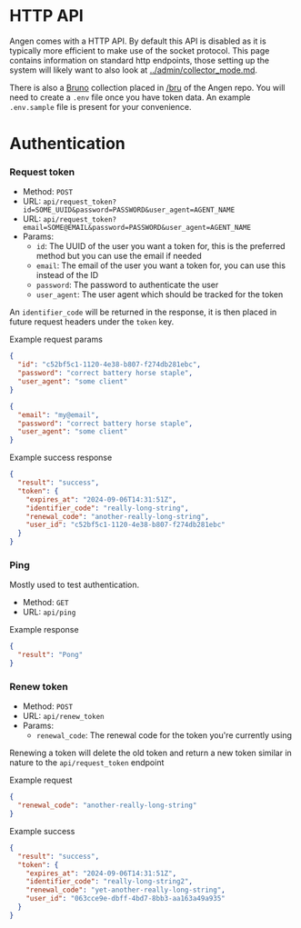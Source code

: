 # HTTP API
Angen comes with a HTTP API. By default this API is disabled as it is typically more efficient to make use of the socket protocol. This page contains information on standard http endpoints, those setting up the system will likely want to also look at [../admin/collector_mode.md](admin/collector_mode.md).

There is also a [Bruno](https://www.usebruno.com/) collection placed in [/bru](/bru) of the Angen repo. You will need to create a `.env` file once you have token data. An example `.env.sample` file is present for your convenience.

# Authentication
### Request token
- Method: `POST`
- URL: `api/request_token?id=SOME_UUID&password=PASSWORD&user_agent=AGENT_NAME`
- URL: `api/request_token?email=SOME@EMAIL&password=PASSWORD&user_agent=AGENT_NAME`
- Params:
  - `id`: The UUID of the user you want a token for, this is the preferred method but you can use the email if needed
  - `email`: The email of the user you want a token for, you can use this instead of the ID
  - `password`: The password to authenticate the user
  - `user_agent`: The user agent which should be tracked for the token

An `identifier_code` will be returned in the response, it is then placed in future request headers under the `token` key.

Example request params
```json
{
  "id": "c52bf5c1-1120-4e38-b807-f274db281ebc",
  "password": "correct battery horse staple",
  "user_agent": "some client"
}

{
  "email": "my@email",
  "password": "correct battery horse staple",
  "user_agent": "some client"
}
```

Example success response
```json
{
  "result": "success",
  "token": {
    "expires_at": "2024-09-06T14:31:51Z",
    "identifier_code": "really-long-string",
    "renewal_code": "another-really-long-string",
    "user_id": "c52bf5c1-1120-4e38-b807-f274db281ebc"
  }
}
```

### Ping
Mostly used to test authentication.

- Method: `GET`
- URL: `api/ping`

Example response
```json
{
  "result": "Pong"
}
```


### Renew token
- Method: `POST`
- URL: `api/renew_token`
- Params:
  - `renewal_code`: The renewal code for the token you're currently using

Renewing a token will delete the old token and return a new token similar in nature to the `api/request_token` endpoint

Example request
```json
{
  "renewal_code": "another-really-long-string"
}
```

Example success
```json
{
  "result": "success",
  "token": {
    "expires_at": "2024-09-06T14:31:51Z",
    "identifier_code": "really-long-string2",
    "renewal_code": "yet-another-really-long-string",
    "user_id": "063cce9e-dbff-4bd7-8bb3-aa163a49a935"
  }
}
```


